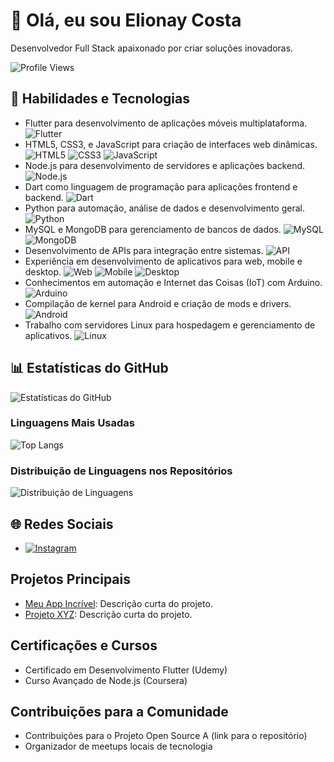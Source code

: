 <!-- Seu Nome -->
# 👋 Olá, eu sou Elionay Costa

Desenvolvedor Full Stack apaixonado por criar soluções inovadoras.

![Profile Views](https://komarev.com/ghpvc/?username=elionaycos&color=brightgreen)

## 🚀 Habilidades e Tecnologias

- Flutter para desenvolvimento de aplicações móveis multiplataforma.
  ![Flutter](https://img.shields.io/badge/-Flutter-02569B?logo=flutter&logoColor=white&style=flat)
- HTML5, CSS3, e JavaScript para criação de interfaces web dinâmicas.
  ![HTML5](https://img.shields.io/badge/-HTML5-E34F26?logo=html5&logoColor=white&style=flat)
  ![CSS3](https://img.shields.io/badge/-CSS3-1572B6?logo=css3&logoColor=white&style=flat)
  ![JavaScript](https://img.shields.io/badge/-JavaScript-F7DF1E?logo=javascript&logoColor=white&style=flat)
- Node.js para desenvolvimento de servidores e aplicações backend.
  ![Node.js](https://img.shields.io/badge/-Node.js-339933?logo=node.js&logoColor=white&style=flat)
- Dart como linguagem de programação para aplicações frontend e backend.
  ![Dart](https://img.shields.io/badge/-Dart-0175C2?logo=dart&logoColor=white&style=flat)
- Python para automação, análise de dados e desenvolvimento geral.
  ![Python](https://img.shields.io/badge/-Python-3776AB?logo=python&logoColor=white&style=flat)
- MySQL e MongoDB para gerenciamento de bancos de dados.
  ![MySQL](https://img.shields.io/badge/-MySQL-4479A1?logo=mysql&logoColor=white&style=flat)
  ![MongoDB](https://img.shields.io/badge/-MongoDB-47A248?logo=mongodb&logoColor=white&style=flat)
- Desenvolvimento de APIs para integração entre sistemas.
  ![API](https://img.shields.io/badge/-API-005571?style=flat)
- Experiência em desenvolvimento de aplicativos para web, mobile e desktop.
  ![Web](https://img.shields.io/badge/-Web-1572B6?style=flat)
  ![Mobile](https://img.shields.io/badge/-Mobile-4CAF50?style=flat)
  ![Desktop](https://img.shields.io/badge/-Desktop-2C3E50?style=flat)
- Conhecimentos em automação e Internet das Coisas (IoT) com Arduino.
  ![Arduino](https://img.shields.io/badge/-Arduino-00979D?logo=arduino&logoColor=white&style=flat)
- Compilação de kernel para Android e criação de mods e drivers.
  ![Android](https://img.shields.io/badge/-Android-3DDC84?logo=android&logoColor=white&style=flat)
- Trabalho com servidores Linux para hospedagem e gerenciamento de aplicativos.
  ![Linux](https://img.shields.io/badge/-Linux-FCC624?logo=linux&logoColor=white&style=flat)

## 📊 Estatísticas do GitHub

![Estatísticas do GitHub](https://github-readme-stats.vercel.app/api?username=elionaycos&show_icons=true&count_private=true&theme=radical)

### Linguagens Mais Usadas

![Top Langs](https://github-readme-stats.vercel.app/api/top-langs/?username=elionaycos&layout=compact&theme=radical)

### Distribuição de Linguagens nos Repositórios

![Distribuição de Linguagens](https://github-readme-stats.vercel.app/api/wakatime?username=elionaycos&theme=radical)

## 🌐 Redes Sociais
- [![Instagram](https://img.shields.io/badge/-Instagram-E4405F?style=flat-square&logo=instagram&logoColor=white&link=https://www.instagram.com/costa.elionay/)](https://www.instagram.com/costa.elionay/)

## Projetos Principais

- [Meu App Incrível](https://github.com/elionaycos/meu-app-incrivel): Descrição curta do projeto.
- [Projeto XYZ](https://github.com/elionaycos/projeto-xyz): Descrição curta do projeto.

## Certificações e Cursos

- Certificado em Desenvolvimento Flutter (Udemy)
- Curso Avançado de Node.js (Coursera)

## Contribuições para a Comunidade

- Contribuições para o Projeto Open Source A (link para o repositório)
- Organizador de meetups locais de tecnologia
